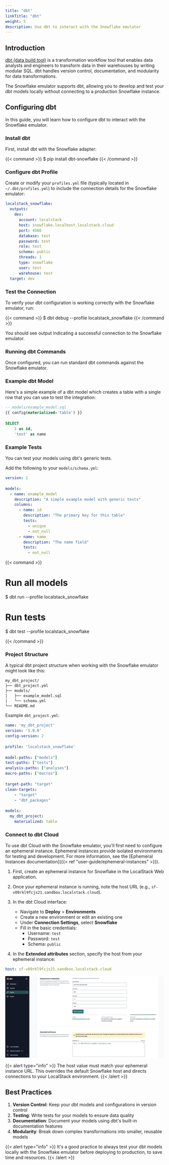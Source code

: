 ```yaml
---
title: "dbt"
linkTitle: "dbt"
weight: 5
description: Use dbt to interact with the Snowflake emulator
---
```


## Introduction

[dbt (data build tool)](https://www.getdbt.com/) is a transformation workflow tool that enables data analysts and engineers to transform data in their warehouses by writing modular SQL. dbt handles version control, documentation, and modularity for data transformations.

The Snowflake emulator supports dbt, allowing you to develop and test your dbt models locally without connecting to a production Snowflake instance.

## Configuring dbt

In this guide, you will learn how to configure dbt to interact with the Snowflake emulator.

### Install dbt

First, install dbt with the Snowflake adapter:

{{< command >}}
$ pip install dbt-snowflake
{{< /command >}}

### Configure dbt Profile

Create or modify your `profiles.yml` file (typically located in `~/.dbt/profiles.yml`) to include the connection details for the Snowflake emulator:

```yaml
localstack_snowflake:
  outputs:
    dev:
      account: localstack
      host: snowflake.localhost.localstack.cloud
      port: 4566
      database: test
      password: test
      role: test
      schema: public
      threads: 1
      type: snowflake
      user: test
      warehouse: test
  target: dev
```

### Test the Connection

To verify your dbt configuration is working correctly with the Snowflake emulator, run:

{{< command >}}
$ dbt debug --profile localstack_snowflake
{{< /command >}}

You should see output indicating a successful connection to the Snowflake emulator.

### Running dbt Commands

Once configured, you can run standard dbt commands against the Snowflake emulator.

### Example dbt Model

Here's a simple example of a dbt model which creates a table with a single row that you can use to test the integration:

```sql
-- models/example_model.sql
{{ config(materialized='table') }}

SELECT 
    1 as id,
    'test' as name
```

### Example Tests

You can test your models using dbt's generic tests.

Add the following to your `models/schema.yml`:

```yaml
version: 2

models:
  - name: example_model
    description: "A simple example model with generic tests"
    columns:
      - name: id
        description: "The primary key for this table"
        tests:
          - unique
          - not_null
      - name: name
        description: "The name field"
        tests:
          - not_null
```

{{< command >}}
# Run all models
$ dbt run --profile localstack_snowflake

# Run tests
$ dbt test --profile localstack_snowflake

{{< /command >}}

### Project Structure

A typical dbt project structure when working with the Snowflake emulator might look like this:

```
my_dbt_project/
├── dbt_project.yml
├── models/
│   ├── example_model.sql
│   └── schema.yml
└── README.md
```

Example `dbt_project.yml`:

```yaml
name: 'my_dbt_project'
version: '1.0.0'
config-version: 2

profile: 'localstack_snowflake'

model-paths: ["models"]
test-paths: ["tests"]
analysis-paths: ["analyses"]
macro-paths: ["macros"]

target-path: "target"
clean-targets:
    - "target"
    - "dbt_packages"

models:
  my_dbt_project:
    materialized: table
```

### Connect to dbt Cloud

To use dbt Cloud with the Snowflake emulator, you'll first need to configure an ephemeral instance. Ephemeral instances provide isolated environments for testing and development. For more information, see the [Ephemeral Instances documentation]({{< ref "user-guide/ephemeral-instances" >}}).

1. First, create an ephemeral instance for Snowflake in the LocalStack Web application.

2. Once your ephemeral instance is running, note the host URL (e.g., `sf-v09rkl9fcjs21.sandbox.localstack.cloud`).

3. In the dbt Cloud interface:
   - Navigate to **Deploy** > **Environments**
   - Create a new environment or edit an existing one
   - Under **Connection Settings**, select **Snowflake**
   - Fill in the basic credentials:
     * Username: `test`
     * Password: `test`
     * Schema: `public`

4. In the **Extended attributes** section, specify the host from your ephemeral instance:

```yaml
host: sf-v09rkl9fcjs21.sandbox.localstack.cloud
```

![dbt Cloud Configuration](dbt-cloud-config.png)

{{< alert type="info" >}}
The host value must match your ephemeral instance URL. This overrides the default Snowflake host and directs connections to your LocalStack environment.
{{< /alert >}}

## Best Practices

1. **Version Control**: Keep your dbt models and configurations in version control
2. **Testing**: Write tests for your models to ensure data quality
3. **Documentation**: Document your models using dbt's built-in documentation features
4. **Modularity**: Break down complex transformations into smaller, reusable models

{{< alert type="info" >}}
It's a good practice to always test your dbt models locally with the Snowflake emulator before deploying to production, to save time and resources.
{{< /alert >}} 